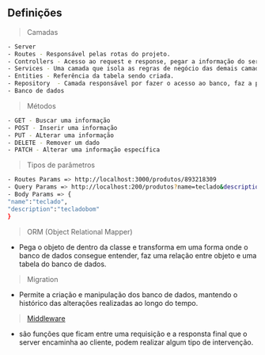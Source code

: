 ## Definições

> Camadas 

```bash
- Server
- Routes - Responsável pelas rotas do projeto.
- Controllers - Acesso ao request e response, pegar a informação do server (rota) e passa ao service.
- Services - Uma camada que isola as regras de negócio das demais camadas.
- Entities - Referência da tabela sendo criada.
- Repository  - Camada responsável por fazer o acesso ao banco, faz a ponte entre as entidades e o banco de dados.
- Banco de dados 
```
> Métodos

```bash
- GET - Buscar uma informação
- POST - Inserir uma informação
- PUT - ALterar uma informação
- DELETE - Remover um dado
- PATCH - Alterar uma informação específica
```
> Tipos de parâmetros

```bash
- Routes Params => http://localhost:3000/produtos/893218309
- Query Params => http://localhost:200/produtos?name=teclado&descriptio=tecladobom 
- Body Params => {
"name":"teclado",
"description":"tecladobom"
}
```
> ORM (Object Relational Mapper)

- Pega o objeto de dentro da classe e transforma em uma forma onde o banco de dados consegue entender, faz uma relação entre objeto e uma tabela do banco de dados.

> Migration

- Permite a criação e manipulação dos banco de dados, mantendo o histórico das alterações realizadas ao longo do tempo.

> [Middleware](middleware.md)

- são funções que ficam entre uma requisição e a responsta final que o server encaminha ao cliente, podem realizar algum tipo de intervenção.